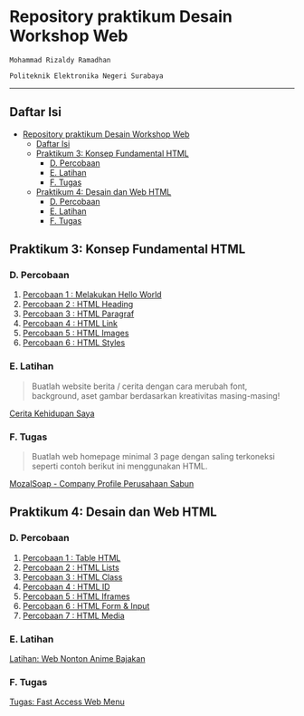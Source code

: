# Repository praktikum Desain Workshop Web

`Mohammad Rizaldy Ramadhan`

`Politeknik Elektronika Negeri Surabaya`

---
## Daftar Isi
- [Repository praktikum Desain Workshop Web](#repository-praktikum-desain-workshop-web)
  - [Daftar Isi](#daftar-isi)
  - [Praktikum 3: Konsep Fundamental HTML](#praktikum-3-konsep-fundamental-html)
    - [D. Percobaan](#d-percobaan)
    - [E. Latihan](#e-latihan)
    - [F. Tugas](#f-tugas)
  - [Praktikum 4: Desain dan Web HTML](#praktikum-4-desain-dan-web-html)
    - [D. Percobaan](#d-percobaan-1)
    - [E. Latihan](#e-latihan-1)
    - [F. Tugas](#f-tugas-1)

## Praktikum 3: Konsep Fundamental HTML
### D. Percobaan
1. [Percobaan 1 : Melakukan Hello World](https://mozaldy.github.io/workshop_web/html/try1.html)
2. [Percobaan 2 : HTML Heading](https://mozaldy.github.io/workshop_web/html/try2.html)
3. [Percobaan 3 : HTML Paragraf](https://mozaldy.github.io/workshop_web/html/try3.html)
4. [Percobaan 4 : HTML Link](https://mozaldy.github.io/workshop_web/html/try4.html)
5. [Percobaan 5 : HTML Images](https://mozaldy.github.io/workshop_web/html/try5.html)
6. [Percobaan 6 : HTML Styles](https://mozaldy.github.io/workshop_web/html/try6.html)

### E. Latihan
> Buatlah website berita / cerita dengan cara merubah font, background, aset gambar berdasarkan kreativitas masing-masing!

[Cerita Kehidupan Saya](https://mozaldy.github.io/workshop_web/html/latihan.html)

### F. Tugas
> Buatlah web homepage minimal 3 page dengan saling terkoneksi seperti contoh berikut ini menggunakan HTML.

[MozalSoap - Company Profile Perusahaan Sabun](https://mozaldy.github.io/workshop_web/html/)

## Praktikum 4: Desain dan Web HTML
### D. Percobaan
1. [Percobaan 1 : Table HTML](https://mozaldy.github.io/workshop_web/html2/try1.html)
2. [Percobaan 2 : HTML Lists](https://mozaldy.github.io/workshop_web/html2/try2.html)
3. [Percobaan 3 : HTML Class](https://mozaldy.github.io/workshop_web/html2/try3.html)
4. [Percobaan 4 : HTML ID](https://mozaldy.github.io/workshop_web/html2/try4.html)
5. [Percobaan 5 : HTML Iframes](https://mozaldy.github.io/workshop_web/html2/try5.html)
6. [Percobaan 6 : HTML Form & Input](https://mozaldy.github.io/workshop_web/html2/try6.html)
7. [Percobaan 7 : HTML Media](https://mozaldy.github.io/workshop_web/html2/try7.html)

### E. Latihan
[Latihan: Web Nonton Anime Bajakan](https://mozaldy.github.io/workshop_web/html2/latihan.html)

### F. Tugas
[Tugas: Fast Access Web Menu](https://mozaldy.github.io/workshop_web/html2/tugas.html)
